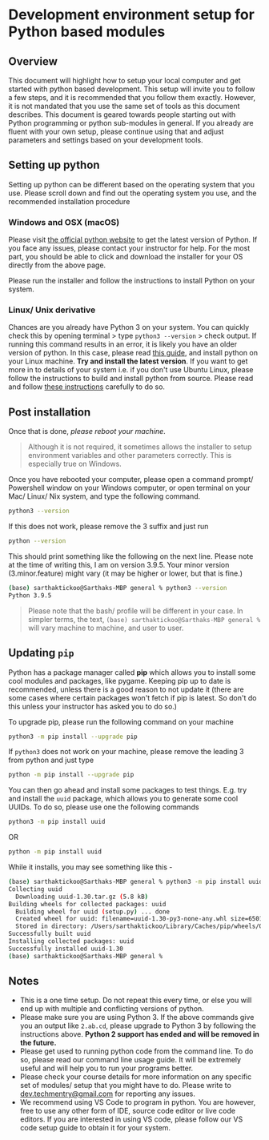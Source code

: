 # Development environment setup for Python based modules

## Overview

This document will highlight how to setup your local computer and get started with python based development. This setup will invite you to follow a few steps, and it is recommended that you follow them exactly. However, it is not mandated that you use the same set of tools as this document describes. This document is geared towards people starting out with Python programming or python sub-modules in general. If you already are fluent with your own setup, please continue using that and adjust parameters and settings based on your development tools.

## Setting up python

Setting up python can be different based on the operating system that you use. Please scroll down and find out the operating system you use, and the recommended installation procedure

### Windows and OSX (macOS)

Please visit [the official python website](https://www.python.org/downloads/) to get the latest version of Python. If you face any issues, please contact your instructor for help. For the most part, you should be able to click and download the installer for your OS directly from the above page.

Please run the installer and follow the instructions to install Python on your system.

### Linux/ Unix derivative

Chances are you already have Python 3 on your system. You can quickly check this by opening terminal > type `python3 --version` > check output. If running this command results in an error, it is likely you have an older version of python. In this case, please read [this guide](https://docs.python-guide.org/starting/install3/linux/), and install python on your Linux machine. __Try and install the latest version__. If you want to get more in to details of your system i.e. if you don't use Ubuntu Linux, please follow the instructions to build and install python from source. Please read and follow [these instructions](https://realpython.com/installing-python/#how-to-install-python-on-linux) carefully to do so.

## Post installation

Once that is done, _please reboot your machine_.
>Although it is not required, it sometimes allows the installer to setup environment variables and other parameters correctly. This is especially true on Windows.

Once you have rebooted your computer, please open a command prompt/ Powershell window on your Windows computer, or open terminal on your Mac/ Linux/ Nix system, and type the following command.

```bash
python3 --version
```

If this does not work, please remove the 3 suffix and just run

```bash
python --version
```

This should print something like the following on the next line. Please note at the time of writing this, I am on version 3.9.5. Your minor version (3.minor.feature) might vary (it may be higher or lower, but that is fine.)

```bash
(base) sarthaktickoo@Sarthaks-MBP general % python3 --version
Python 3.9.5
```

>Please note that the bash/ profile will be different in your case. In simpler terms, the text, `(base) sarthaktickoo@Sarthaks-MBP general %` will vary machine to machine, and user to user.

## Updating `pip`

Python has a package manager called **pip** which allows you to install some cool modules and packages, like pygame. Keeping pip up to date is recommended, unless there is a good reason to not update it (there are some cases where certain packages won't fetch if pip is latest. So don't do this unless your instructor has asked you to do so.)

To upgrade pip, please run the following command on your machine

```bash
python3 -m pip install --upgrade pip
```

If `python3` does not work on your machine, please remove the leading 3 from python and just type

```bash
python -m pip install --upgrade pip
```

You can then go ahead and install some packages to test things. E.g. try and install the `uuid` package, which allows you to generate some cool UUIDs. To do so, please use one the following commands

```bash
python3 -m pip install uuid
```

OR

```bash
python -m pip install uuid
```

While it installs, you may see something like this -

```bash
(base) sarthaktickoo@Sarthaks-MBP general % python3 -m pip install uuid
Collecting uuid
  Downloading uuid-1.30.tar.gz (5.8 kB)
Building wheels for collected packages: uuid
  Building wheel for uuid (setup.py) ... done
  Created wheel for uuid: filename=uuid-1.30-py3-none-any.whl size=6501 sha256=f8c25b5a80285f3bc5ff57995430b7fa8cc9bf31b8fa3c0762b5b0ca24667c40
  Stored in directory: /Users/sarthaktickoo/Library/Caches/pip/wheels/05/d7/b4/4795d29c6decfffbf64c63e58b6c8b8bbfd4751488617dcd7a
Successfully built uuid
Installing collected packages: uuid
Successfully installed uuid-1.30
(base) sarthaktickoo@Sarthaks-MBP general %
```

## Notes

* This is a one time setup. Do not repeat this every time, or else you will end up with multiple and conflicting versions of python.
* Please make sure you are using Python 3. If the above commands give you an output like `2.ab.cd`, please upgrade to Python 3 by following the instructions above. **Python 2 support has ended and will be removed in the future.**
* Please get used to running python code from the command line. To do so, please read our command line usage guide. It will be extremely useful and will help you to run your programs better.
* Please check your course details for more information on any specific set of modules/ setup that you might have to do. Please write to dev.techmentry@gmail.com for reporting any issues.
* We recommend using VS Code to program in python. You are however, free to use any other form of IDE, source code editor or live code editors. If you are interested in using VS code, please follow our VS code setup guide to obtain it for your system.
